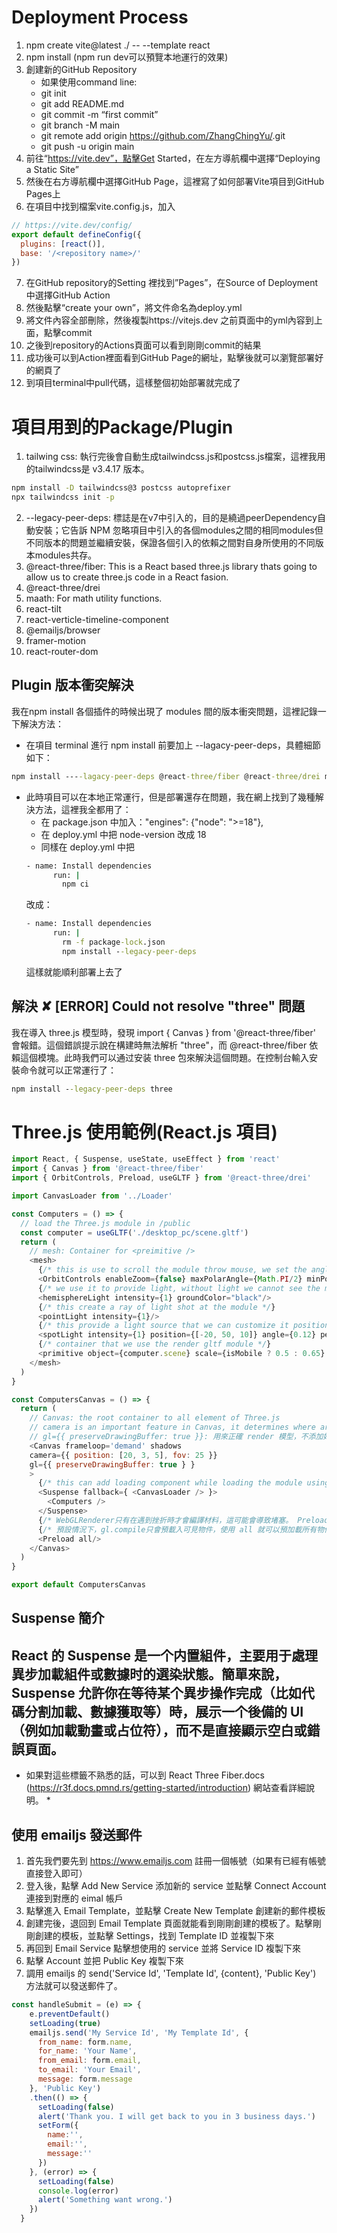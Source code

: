 # Deployment Process
1. npm create vite@latest ./ -- --template react
2. npm install (npm run dev可以預覽本地運行的效果)
3. 創建新的GitHub Repository
    - 如果使用command line:
    - git init
    - git add README.md
    - git commit -m “first commit”
    - git branch -M main
    - git remote add origin https://github.com/ZhangChingYu/<repository name>.git
    - git push -u origin main
4. 前往“https://vite.dev”，點擊Get Started，在左方導航欄中選擇“Deploying a Static Site”
5. 然後在右方導航欄中選擇GitHub Page，這裡寫了如何部署Vite項目到GitHub Pages上
6. 在項目中找到檔案vite.config.js，加入
``` js
// https://vite.dev/config/
export default defineConfig({
  plugins: [react()],
  base: '/<repository name>/'
})
```
7. 在GitHub repository的Setting 裡找到”Pages”，在Source of Deployment中選擇GitHub Action
8. 然後點擊“create your own”，將文件命名為deploy.yml
9. 將文件內容全部刪除，然後複製https://vitejs.dev 之前頁面中的yml內容到上面，點擊commit
10. 之後到repository的Actions頁面可以看到剛剛commit的結果
11. 成功後可以到Action裡面看到GitHub Page的網址，點擊後就可以瀏覽部署好的網頁了
12. 到項目terminal中pull代碼，這樣整個初始部署就完成了

# 項目用到的Package/Plugin
1. tailwing css: 執行完後會自動生成tailwindcss.js和postcss.js檔案，這裡我用的tailwindcss是 v3.4.17 版本。
``` cmd
npm install -D tailwindcss@3 postcss autoprefixer
npx tailwindcss init -p
```
2. --legacy-peer-deps: 標誌是在v7中引入的，目的是繞過peerDependency自動安裝；它告訴 NPM 忽略項目中引入的各個modules之間的相同modules但不同版本的問題並繼續安裝，保證各個引入的依賴之間對自身所使用的不同版本modules共存。
3. @react-three/fiber: This is a React based three.js library thats going to allow us to create three.js code in a React fasion.
4. @react-three/drei
5. maath: For math utility functions.
6. react-tilt
7. react-verticle-timeline-component
8. @emailjs/browser
9. framer-motion
10. react-router-dom
## Plugin 版本衝突解決
我在npm install 各個插件的時候出現了 modules 間的版本衝突問題，這裡記錄一下解決方法：
- 在項目 terminal 進行 npm install 前要加上 --lagacy-peer-deps，具體細節如下：
``` cmd
npm install ----lagacy-peer-deps @react-three/fiber @react-three/drei maath react-tilt react-verticle-timeline-component @emailjs/browser framer-motion react-router-dom
```
- 此時項目可以在本地正常運行，但是部署還存在問題，我在網上找到了幾種解決方法，這裡我全都用了：
  - 在 package.json 中加入："engines": {"node": ">=18"},
  - 在 deploy.yml 中把 node-version 改成 18
  - 同樣在 deploy.yml 中把
  ``` cmd
  - name: Install dependencies
        run: | 
          npm ci
  ```
  改成：
  ``` cmd
  - name: Install dependencies
        run: | 
          rm -f package-lock.json
          npm install --legacy-peer-deps
  ```
  這樣就能順利部署上去了
## 解決 ✘ [ERROR] Could not resolve "three" 問題
我在導入 three.js 模型時，發現 import { Canvas } from '@react-three/fiber' 會報錯。這個錯誤提示說在構建時無法解析 "three"，而 @react-three/fiber 依賴這個模塊。此時我們可以通过安装 three 包來解決這個問題。在控制台輸入安裝命令就可以正常運行了：
``` cmd
npm install --legacy-peer-deps three
```

# Three.js 使用範例(React.js 項目)

``` javascript
import React, { Suspense, useState, useEffect } from 'react'
import { Canvas } from '@react-three/fiber'
import { OrbitControls, Preload, useGLTF } from '@react-three/drei'

import CanvasLoader from '../Loader'

const Computers = () => {
  // load the Three.js module in /public 
  const computer = useGLTF('./desktop_pc/scene.gltf')
  return (
    // mesh: Container for <preimitive />
    <mesh>
      {/* this is use to scroll the module throw mouse, we set the angle to Math.Pi/2 so it only spins horizontally. */}
      <OrbitControls enableZoom={false} maxPolarAngle={Math.PI/2} minPolarAngle={Math.PI/2}/>
      {/* we use it to provide light, without light we cannot see the module */}
      <hemisphereLight intensity={1} groundColor="black"/>
      {/* this create a ray of light shot at the module */}
      <pointLight intensity={1}/>
      {/* this provide a light source that we can customize it position [x-position, y-position, z-position] */}
      <spotLight intensity={1} position={[-20, 50, 10]} angle={0.12} penumbra={1} castShadow/>
      {/* container that we use the render gltf module */}
      <primitive object={computer.scene} scale={isMobile ? 0.5 : 0.65} position={isMobile ? [0, -3, -2.2]:[0, -3.25, -1.5]} rotation={[-0.01, -0.2, -0.1]}/>
    </mesh>
  )
}

const ComputersCanvas = () => {
  return (
    // Canvas: the root container to all element of Three.js
    // camera is an important feature in Canvas, it determines where are we looking at the module.
    // gl={{ preserveDrawingBuffer: true }}: 用來正確 render 模型，不添加好像就沒法正常展示
    <Canvas frameloop='demand' shadows 
    camera={{ position: [20, 3, 5], fov: 25 }}
    gl={{ preserveDrawingBuffer: true } }
    >
      {/* this can add loading component while loading the module using "fallback" */}
      <Suspense fallback={ <CanvasLoader /> }>
        <Computers />
      </Suspense>
      {/* WebGLRenderer只有在遇到挫折時才會編譯材料，這可能會導致堵塞。 Preload 使用gl.compile預編譯場景，可以確保應用程式從開始就響應 */}
      {/* 預設情況下，gl.compile只會預載入可見物件，使用 all 就可以預加載所有物件 */}
      <Preload all/>
    </Canvas>
  )
}

export default ComputersCanvas
```
## Suspense 簡介
React 的 Suspense 是一个内置組件，主要用于處理異步加載組件或數據时的選染狀態。簡單來說，Suspense 允許你在等待某个異步操作完成（比如代碼分割加載、數據獲取等）時，展示一个後備的 UI（例如加載動畫或占位符），而不是直接顯示空白或錯誤頁面。
---
* 如果對這些標籤不熟悉的話，可以到 React Three Fiber.docs (https://r3f.docs.pmnd.rs/getting-started/introduction) 網站查看詳細說明。 *

## 使用 emailjs 發送郵件
1. 首先我們要先到 https://www.emailjs.com 註冊一個帳號（如果有已經有帳號直接登入即可）
2. 登入後，點擊 Add New Service 添加新的 service 並點擊 Connect Account 連接到對應的 eimal 帳戶
3. 點擊進入 Email Template，並點擊 Create New Template 創建新的郵件模板
4. 創建完後，退回到 Email Template 頁面就能看到剛剛創建的模板了。點擊剛剛創建的模板，並點擊 Settings，找到 Template ID 並複製下來
5. 再回到 Email Service 點擊想使用的 service 並將 Service ID 複製下來
6. 點擊 Account 並把 Public Key 複製下來
7. 調用 emailjs 的 send('Service Id', 'Template Id', {content}, 'Public Key') 方法就可以發送郵件了。
``` javascript
const handleSubmit = (e) => {
    e.preventDefault()
    setLoading(true)
    emailjs.send('My Service Id', 'My Template Id', {
      from_name: form.name,
      for_name: 'Your Name',
      from_email: form.email,
      to_email: 'Your Email',
      message: form.message
    }, 'Public Key')
    .then(() => {
      setLoading(false)
      alert('Thank you. I will get back to you in 3 business days.')
      setForm({
        name:'',
        email:'',
        message:''
      })
    }, (error) => {
      setLoading(false)
      console.log(error)
      alert('Something want wrong.')
    })
  }
```